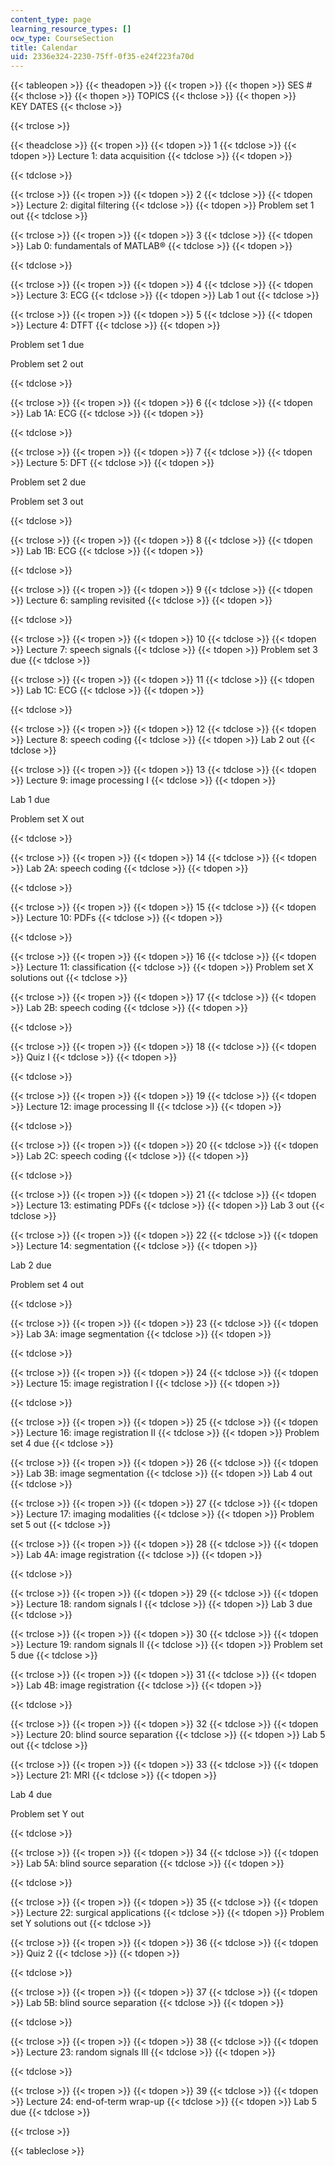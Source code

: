 ```yaml
---
content_type: page
learning_resource_types: []
ocw_type: CourseSection
title: Calendar
uid: 2336e324-2230-75ff-0f35-e24f223fa70d
---
```


{{< tableopen >}}
{{< theadopen >}}
{{< tropen >}}
{{< thopen >}}
SES #
{{< thclose >}}
{{< thopen >}}
TOPICS
{{< thclose >}}
{{< thopen >}}
KEY DATES
{{< thclose >}}

{{< trclose >}}

{{< theadclose >}}
{{< tropen >}}
{{< tdopen >}}
1
{{< tdclose >}}
{{< tdopen >}}
Lecture 1: data acquisition
{{< tdclose >}}
{{< tdopen >}}

{{< tdclose >}}

{{< trclose >}}
{{< tropen >}}
{{< tdopen >}}
2
{{< tdclose >}}
{{< tdopen >}}
Lecture 2: digital filtering
{{< tdclose >}}
{{< tdopen >}}
Problem set 1 out
{{< tdclose >}}

{{< trclose >}}
{{< tropen >}}
{{< tdopen >}}
3
{{< tdclose >}}
{{< tdopen >}}
Lab 0: fundamentals of MATLAB®
{{< tdclose >}}
{{< tdopen >}}

{{< tdclose >}}

{{< trclose >}}
{{< tropen >}}
{{< tdopen >}}
4
{{< tdclose >}}
{{< tdopen >}}
Lecture 3: ECG
{{< tdclose >}}
{{< tdopen >}}
Lab 1 out
{{< tdclose >}}

{{< trclose >}}
{{< tropen >}}
{{< tdopen >}}
5
{{< tdclose >}}
{{< tdopen >}}
Lecture 4: DTFT
{{< tdclose >}}
{{< tdopen >}}


Problem set 1 due

Problem set 2 out


{{< tdclose >}}

{{< trclose >}}
{{< tropen >}}
{{< tdopen >}}
6
{{< tdclose >}}
{{< tdopen >}}
Lab 1A: ECG
{{< tdclose >}}
{{< tdopen >}}

{{< tdclose >}}

{{< trclose >}}
{{< tropen >}}
{{< tdopen >}}
7
{{< tdclose >}}
{{< tdopen >}}
Lecture 5: DFT
{{< tdclose >}}
{{< tdopen >}}


Problem set 2 due

Problem set 3 out


{{< tdclose >}}

{{< trclose >}}
{{< tropen >}}
{{< tdopen >}}
8
{{< tdclose >}}
{{< tdopen >}}
Lab 1B: ECG
{{< tdclose >}}
{{< tdopen >}}

{{< tdclose >}}

{{< trclose >}}
{{< tropen >}}
{{< tdopen >}}
9
{{< tdclose >}}
{{< tdopen >}}
Lecture 6: sampling revisited
{{< tdclose >}}
{{< tdopen >}}

{{< tdclose >}}

{{< trclose >}}
{{< tropen >}}
{{< tdopen >}}
10
{{< tdclose >}}
{{< tdopen >}}
Lecture 7: speech signals
{{< tdclose >}}
{{< tdopen >}}
Problem set 3 due
{{< tdclose >}}

{{< trclose >}}
{{< tropen >}}
{{< tdopen >}}
11
{{< tdclose >}}
{{< tdopen >}}
Lab 1C: ECG
{{< tdclose >}}
{{< tdopen >}}

{{< tdclose >}}

{{< trclose >}}
{{< tropen >}}
{{< tdopen >}}
12
{{< tdclose >}}
{{< tdopen >}}
Lecture 8: speech coding
{{< tdclose >}}
{{< tdopen >}}
Lab 2 out
{{< tdclose >}}

{{< trclose >}}
{{< tropen >}}
{{< tdopen >}}
13
{{< tdclose >}}
{{< tdopen >}}
Lecture 9: image processing I
{{< tdclose >}}
{{< tdopen >}}


Lab 1 due

Problem set X out


{{< tdclose >}}

{{< trclose >}}
{{< tropen >}}
{{< tdopen >}}
14
{{< tdclose >}}
{{< tdopen >}}
Lab 2A: speech coding
{{< tdclose >}}
{{< tdopen >}}

{{< tdclose >}}

{{< trclose >}}
{{< tropen >}}
{{< tdopen >}}
15
{{< tdclose >}}
{{< tdopen >}}
Lecture 10: PDFs
{{< tdclose >}}
{{< tdopen >}}

{{< tdclose >}}

{{< trclose >}}
{{< tropen >}}
{{< tdopen >}}
16
{{< tdclose >}}
{{< tdopen >}}
Lecture 11: classification
{{< tdclose >}}
{{< tdopen >}}
Problem set X solutions out
{{< tdclose >}}

{{< trclose >}}
{{< tropen >}}
{{< tdopen >}}
17
{{< tdclose >}}
{{< tdopen >}}
Lab 2B: speech coding
{{< tdclose >}}
{{< tdopen >}}

{{< tdclose >}}

{{< trclose >}}
{{< tropen >}}
{{< tdopen >}}
18
{{< tdclose >}}
{{< tdopen >}}
Quiz I
{{< tdclose >}}
{{< tdopen >}}

{{< tdclose >}}

{{< trclose >}}
{{< tropen >}}
{{< tdopen >}}
19
{{< tdclose >}}
{{< tdopen >}}
Lecture 12: image processing II
{{< tdclose >}}
{{< tdopen >}}

{{< tdclose >}}

{{< trclose >}}
{{< tropen >}}
{{< tdopen >}}
20
{{< tdclose >}}
{{< tdopen >}}
Lab 2C: speech coding
{{< tdclose >}}
{{< tdopen >}}

{{< tdclose >}}

{{< trclose >}}
{{< tropen >}}
{{< tdopen >}}
21
{{< tdclose >}}
{{< tdopen >}}
Lecture 13: estimating PDFs
{{< tdclose >}}
{{< tdopen >}}
Lab 3 out
{{< tdclose >}}

{{< trclose >}}
{{< tropen >}}
{{< tdopen >}}
22
{{< tdclose >}}
{{< tdopen >}}
Lecture 14: segmentation
{{< tdclose >}}
{{< tdopen >}}


Lab 2 due

Problem set 4 out


{{< tdclose >}}

{{< trclose >}}
{{< tropen >}}
{{< tdopen >}}
23
{{< tdclose >}}
{{< tdopen >}}
Lab 3A: image segmentation
{{< tdclose >}}
{{< tdopen >}}

{{< tdclose >}}

{{< trclose >}}
{{< tropen >}}
{{< tdopen >}}
24
{{< tdclose >}}
{{< tdopen >}}
Lecture 15: image registration I
{{< tdclose >}}
{{< tdopen >}}

{{< tdclose >}}

{{< trclose >}}
{{< tropen >}}
{{< tdopen >}}
25
{{< tdclose >}}
{{< tdopen >}}
Lecture 16: image registration II
{{< tdclose >}}
{{< tdopen >}}
Problem set 4 due
{{< tdclose >}}

{{< trclose >}}
{{< tropen >}}
{{< tdopen >}}
26
{{< tdclose >}}
{{< tdopen >}}
Lab 3B: image segmentation
{{< tdclose >}}
{{< tdopen >}}
Lab 4 out
{{< tdclose >}}

{{< trclose >}}
{{< tropen >}}
{{< tdopen >}}
27
{{< tdclose >}}
{{< tdopen >}}
Lecture 17: imaging modalities
{{< tdclose >}}
{{< tdopen >}}
Problem set 5 out
{{< tdclose >}}

{{< trclose >}}
{{< tropen >}}
{{< tdopen >}}
28
{{< tdclose >}}
{{< tdopen >}}
Lab 4A: image registration
{{< tdclose >}}
{{< tdopen >}}

{{< tdclose >}}

{{< trclose >}}
{{< tropen >}}
{{< tdopen >}}
29
{{< tdclose >}}
{{< tdopen >}}
Lecture 18: random signals I
{{< tdclose >}}
{{< tdopen >}}
Lab 3 due
{{< tdclose >}}

{{< trclose >}}
{{< tropen >}}
{{< tdopen >}}
30
{{< tdclose >}}
{{< tdopen >}}
Lecture 19: random signals II
{{< tdclose >}}
{{< tdopen >}}
Problem set 5 due
{{< tdclose >}}

{{< trclose >}}
{{< tropen >}}
{{< tdopen >}}
31
{{< tdclose >}}
{{< tdopen >}}
Lab 4B: image registration
{{< tdclose >}}
{{< tdopen >}}

{{< tdclose >}}

{{< trclose >}}
{{< tropen >}}
{{< tdopen >}}
32
{{< tdclose >}}
{{< tdopen >}}
Lecture 20: blind source separation
{{< tdclose >}}
{{< tdopen >}}
Lab 5 out
{{< tdclose >}}

{{< trclose >}}
{{< tropen >}}
{{< tdopen >}}
33
{{< tdclose >}}
{{< tdopen >}}
Lecture 21: MRI
{{< tdclose >}}
{{< tdopen >}}


Lab 4 due

Problem set Y out


{{< tdclose >}}

{{< trclose >}}
{{< tropen >}}
{{< tdopen >}}
34
{{< tdclose >}}
{{< tdopen >}}
Lab 5A: blind source separation
{{< tdclose >}}
{{< tdopen >}}

{{< tdclose >}}

{{< trclose >}}
{{< tropen >}}
{{< tdopen >}}
35
{{< tdclose >}}
{{< tdopen >}}
Lecture 22: surgical applications
{{< tdclose >}}
{{< tdopen >}}
Problem set Y solutions out
{{< tdclose >}}

{{< trclose >}}
{{< tropen >}}
{{< tdopen >}}
36
{{< tdclose >}}
{{< tdopen >}}
Quiz 2
{{< tdclose >}}
{{< tdopen >}}

{{< tdclose >}}

{{< trclose >}}
{{< tropen >}}
{{< tdopen >}}
37
{{< tdclose >}}
{{< tdopen >}}
Lab 5B: blind source separation
{{< tdclose >}}
{{< tdopen >}}

{{< tdclose >}}

{{< trclose >}}
{{< tropen >}}
{{< tdopen >}}
38
{{< tdclose >}}
{{< tdopen >}}
Lecture 23: random signals III
{{< tdclose >}}
{{< tdopen >}}

{{< tdclose >}}

{{< trclose >}}
{{< tropen >}}
{{< tdopen >}}
39
{{< tdclose >}}
{{< tdopen >}}
Lecture 24: end-of-term wrap-up
{{< tdclose >}}
{{< tdopen >}}
Lab 5 due
{{< tdclose >}}

{{< trclose >}}

{{< tableclose >}}